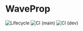 # WaveProp

![Lifecycle](https://img.shields.io/badge/lifecycle-experimental-orange.svg)
![CI (main)](https://github.com/WaveProp/WaveProp/workflows/CI/badge.svg?branch=main)
![CI (dev)](https://github.com/WaveProp/WaveProp/workflows/CI/badge.svg?branch=dev)
